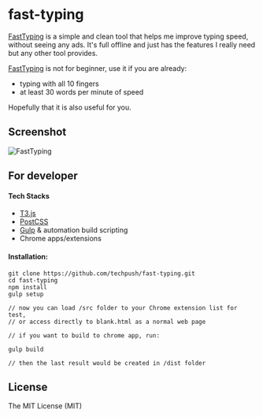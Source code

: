 # fast-typing

[FastTyping](https://chrome.google.com/webstore/detail/dgibeimfinglbfgimhiffmflgimlfffl) is a simple and clean tool that helps me improve typing speed, without seeing any ads. It's full offline and just has the features I really need but any other tool provides. 

[FastTyping](https://chrome.google.com/webstore/detail/dgibeimfinglbfgimhiffmflgimlfffl) is not for beginner, use it if you are already:

- typing with all 10 fingers
- at least 30 words per minute of speed

Hopefully that it is also useful for you.


## Screenshot

![FastTyping](http://i.imgur.com/PuTZgB7.png)

## For developer

#### Tech Stacks

- [T3.js](t3js.org)
- [PostCSS](http://postcss.org/)
- [Gulp](http://gulpjs.com/) & automation build scripting
- Chrome apps/extensions

#### Installation:

```
git clone https://github.com/techpush/fast-typing.git
cd fast-typing
npm install
gulp setup

// now you can load /src folder to your Chrome extension list for test, 
// or access directly to blank.html as a normal web page

// if you want to build to chrome app, run:

gulp build

// then the last result would be created in /dist folder

```

## License

The MIT License (MIT)
